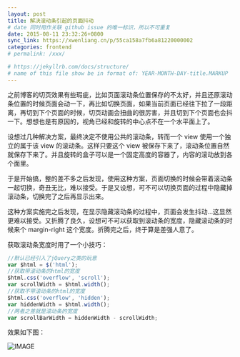 ```yaml
---
layout: post
title: 解决滚动条引起的页面抖动
# date 同时用作关联 github issue 的唯一标识，所以不可重复
date: 2015-08-11 23:32:26+0800
sync_link: https://xwenliang.cn/p/55ca158a7fb6a81220000002
categories: frontend
# permalink: /xxx/

# https://jekyllrb.com/docs/structure/
# name of this file show be in format of: YEAR-MONTH-DAY-title.MARKUP
---
```



之前博客的切页效果有些瑕疵，比如页面滚动条位置保存的不太好，并且还原滚动条位置的时候页面会动一下，再比如切换页面，如果当前页面已经往下拉了一段距离，再切到下个页面的时候，切页动画会扭曲的很厉害，并且切到下个页面也会抖一下。想想也是有原因的，视角已经和旋转的中心点不在一个水平面上了。  

设想过几种解决方案，最终决定不使用公共的滚动条，转而一个 view 使用一个独立的属于该 view 的滚动条。这样只要这个 view 被保存下来了，滚动条位置自然就保存下来了。并且旋转的盒子可以是一个固定高度的容器了，内容的滚动放到各个面里。  

于是开始搞，整的差不多之后发现，使用这种方案，页面切换的时候会带着滚动条一起切换，奇丑无比，难以接受。于是又设想，可不可以切换页面的过程中隐藏掉滚动条，切换完了之后再显示出来。  

这种方案实施完之后发现，在显示隐藏滚动条的过程中，页面会发生抖动...这显然更难以接受。又折腾了良久，设想可不可以获取到滚动条的宽度，隐藏滚动条的时候来个 margin-right 这个宽度。折腾完之后，终于算是差强人意了。  

获取滚动条宽度时用了一个小技巧：  

```javascript
//默认已经引入了jQuery之类的玩意
var $html = $('html');
//获取带滚动条的html的宽度 
$html.css('overflow', 'scroll');
var scrollWidth = $html.width();
//获取不带滚动条的html的宽度 
$html.css('overflow', 'hidden');
var hiddenWidth = $html.width();
//两者之差就是滚动条的宽度 
var scrollBarWidth = hiddenWidth - scrollWidth;
```

效果如下图：  

![IMAGE](https://cdn.jsdelivr.net/gh/xwenliang/gallery2022/2022-04-29-514fc17f94.gif)  

